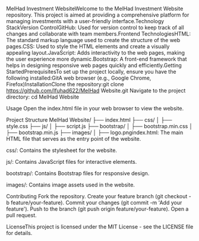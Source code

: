 MelHad Investment WebsiteWelcome to the MelHad Investment Website repository. This project is aimed at providing a comprehensive platform for managing investments with a user-friendly interface.Technology StackVersion ControlGitHub: Used for version control to keep track of all changes and collaborate with team members.Frontend TechnologiesHTML: The standard markup language used to create the structure of the web pages.CSS: Used to style the HTML elements and create a visually appealing layout.JavaScript: Adds interactivity to the web pages, making the user experience more dynamic.Bootstrap: A front-end framework that helps in designing responsive web pages quickly and efficiently.Getting StartedPrerequisitesTo set up the project locally, ensure you have the following installed:GitA web browser (e.g., Google Chrome, Firefox)InstallationClone the repository:git clone https://github.com/Ifuhad622/MelHad Website.git
Navigate to the project directory:
cd MelHad Website 

 Usage
Open the index.html file in your web browser to view the website.

Project Structure MelHad Website/
├── index.html
├── css/
│   ├── style.css
├── js/
│   ├── script.js
├── bootstrap/
│   ├── bootstrap.min.css
│   ├── bootstrap.min.js
├── images/
│   ├── logo.pngindex.html: The main HTML file that serves as the entry point of the website.

css/: Contains the stylesheet for the website.

js/: Contains JavaScript files for interactive elements.

bootstrap/: Contains Bootstrap files for responsive design.

images/: Contains image assets used in the website.

Contributing
Fork the repository.
Create your feature branch (git checkout -b feature/your-feature).
Commit your changes (git commit -m 'Add your feature').
Push to the branch (git push origin feature/your-feature).
Open a pull request.

LicenseThis project is licensed under the MIT License - see the LICENSE file for details.